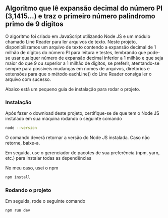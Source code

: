 ## Algoritmo que lê expansão decimal do número PI (3,1415...) e traz o primeiro número palíndromo primo de 9 dígitos

O algoritmo foi criado em JavaScript utilizando Node JS e um módulo chamado Line Reader para ler arquivos de texto. Neste projeto, disponibilizamos um arquivo de texto contendo a expansão decimal de 1 milhão de dígitos do número PI para leitura e testes, lembrando que pode-se usar qualquer número de expansão decimal inferior a 1 milhão e que seja maior do que 9 ou superior a 1 milhão de dígitos, se preferir, atentando-se sempre para possíveis mudanças em nomes de arquivos, diretórios e extensões para que o método eachLine() do Line Reader consiga ler o arquivo com sucesso.

Abaixo está um pequeno guia de instalação para rodar o projeto.

### Instalação

Após fazer o download deste projeto, certifique-se de que tem o Node JS instalado em sua máquina rodando o seguinte comando

```bash
node --version
```

O comando deverá retornar a versão do Node JS instalada. Caso não retorne, baixe-a.

Em seguida, use o gerenciador de pacotes de sua preferência (npm, yarn, etc.) para instalar todas as dependências

No meu caso, usei o npm

```bash
npm install
```

### Rodando o projeto

Em seguida, rode o seguinte comando

```bash
npm run dev
```